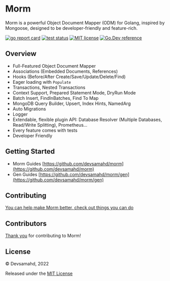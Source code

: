 # Morm

Morm is a powerful Object Document Mapper (ODM) for Golang, inspired by Mongoose, designed to be developer-friendly and feature-rich.

[![go report card](https://goreportcard.com/badge/github.com/devsamahd/morm "go report card")](https://goreportcard.com/report/github.com/devsamahd/morm)
[![test status](https://github.com/devsamahd/morm/workflows/tests/badge.svg?branch=master "test status")](https://github.com/devsamahd/morm/actions)
[![MIT license](https://img.shields.io/badge/license-MIT-brightgreen.svg)](https://opensource.org/licenses/MIT)
[![Go.Dev reference](https://img.shields.io/badge/go.dev-reference-blue?logo=go&logoColor=white)](https://pkg.go.dev/github.com/devsamahd/morm?tab=doc)

## Overview

- Full-Featured Object Document Mapper
- Associations (Embedded Documents, References)
- Hooks (Before/After Create/Save/Update/Delete/Find)
- Eager loading with `Populate`
- Transactions, Nested Transactions
- Context Support, Prepared Statement Mode, DryRun Mode
- Batch Insert, FindInBatches, Find To Map
- MongoDB Query Builder, Upsert, Index Hints, NamedArg
- Auto Migrations
- Logger
- Extendable, flexible plugin API: Database Resolver (Multiple Databases, Read/Write Splitting), Prometheus…
- Every feature comes with tests
- Developer Friendly

## Getting Started

- Morm Guides [https://github.com/devsamahd/morm](https://github.com/devsamahd/morm)
- Gen Guides [https://github.com/devsamahd/morm/gen](https://github.com/devsamahd/morm/gen)

## Contributing

[You can help make Morm better, check out things you can do](https://github.com/devsamahd/morm/contribute.html)

## Contributors

[Thank you](https://github.com/devsamahd/morm/graphs/contributors) for contributing to Morm!

## License

© Devsamahd, 2022

Released under the [MIT License](https://github.com/devsamahd/morm/blob/master/LICENSE)
    